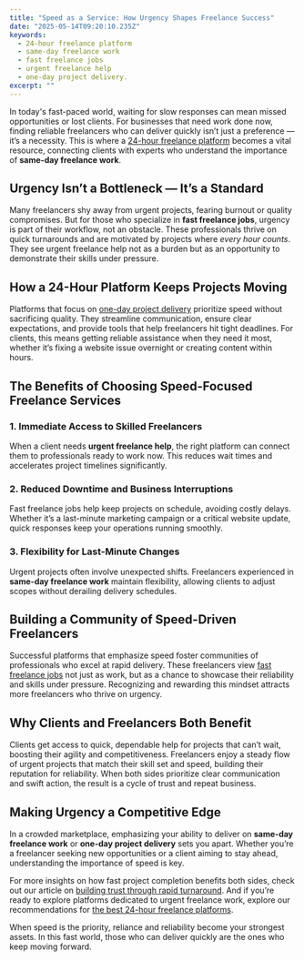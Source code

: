 ```yaml
---
title: "Speed as a Service: How Urgency Shapes Freelance Success"
date: "2025-05-14T09:20:10.235Z"
keywords:
  - 24-hour freelance platform
  - same-day freelance work
  - fast freelance jobs
  - urgent freelance help
  - one-day project delivery.
excerpt: ""
---
```


In today's fast-paced world, waiting for slow responses can mean missed opportunities or lost clients. For businesses that need work done now, finding reliable freelancers who can deliver quickly isn’t just a preference — it’s a necessity. This is where a [24-hour freelance platform](https://yourwebsite.com/24-hour-freelance-platform) becomes a vital resource, connecting clients with experts who understand the importance of **same-day freelance work**.

## Urgency Isn’t a Bottleneck — It’s a Standard

Many freelancers shy away from urgent projects, fearing burnout or quality compromises. But for those who specialize in **fast freelance jobs**, urgency is part of their workflow, not an obstacle. These professionals thrive on quick turnarounds and are motivated by projects where _every hour counts_. They see urgent freelance help not as a burden but as an opportunity to demonstrate their skills under pressure.

## How a 24-Hour Platform Keeps Projects Moving

Platforms that focus on [one-day project delivery](https://yourwebsite.com/one-day-projects) prioritize speed without sacrificing quality. They streamline communication, ensure clear expectations, and provide tools that help freelancers hit tight deadlines. For clients, this means getting reliable assistance when they need it most, whether it’s fixing a website issue overnight or creating content within hours.

## The Benefits of Choosing Speed-Focused Freelance Services

### 1\. Immediate Access to Skilled Freelancers

When a client needs **urgent freelance help**, the right platform can connect them to professionals ready to work now. This reduces wait times and accelerates project timelines significantly.

### 2\. Reduced Downtime and Business Interruptions

Fast freelance jobs help keep projects on schedule, avoiding costly delays. Whether it’s a last-minute marketing campaign or a critical website update, quick responses keep your operations running smoothly.

### 3\. Flexibility for Last-Minute Changes

Urgent projects often involve unexpected shifts. Freelancers experienced in **same-day freelance work** maintain flexibility, allowing clients to adjust scopes without derailing delivery schedules.

## Building a Community of Speed-Driven Freelancers

Successful platforms that emphasize speed foster communities of professionals who excel at rapid delivery. These freelancers view [fast freelance jobs](https://yourwebsite.com/fast-freelance-jobs) not just as work, but as a chance to showcase their reliability and skills under pressure. Recognizing and rewarding this mindset attracts more freelancers who thrive on urgency.

## Why Clients and Freelancers Both Benefit

Clients get access to quick, dependable help for projects that can’t wait, boosting their agility and competitiveness. Freelancers enjoy a steady flow of urgent projects that match their skill set and speed, building their reputation for reliability. When both sides prioritize clear communication and swift action, the result is a cycle of trust and repeat business.

## Making Urgency a Competitive Edge

In a crowded marketplace, emphasizing your ability to deliver on **same-day freelance work** or **one-day project delivery** sets you apart. Whether you’re a freelancer seeking new opportunities or a client aiming to stay ahead, understanding the importance of speed is key.

For more insights on how fast project completion benefits both sides, check out our article on [building trust through rapid turnaround](https://yourwebsite.com/building-trust-rapid-turnaround). And if you’re ready to explore platforms dedicated to urgent freelance work, explore our recommendations for [the best 24-hour freelance platforms](https://yourwebsite.com/best-24-hour-platforms).

When speed is the priority, reliance and reliability become your strongest assets. In this fast world, those who can deliver quickly are the ones who keep moving forward.